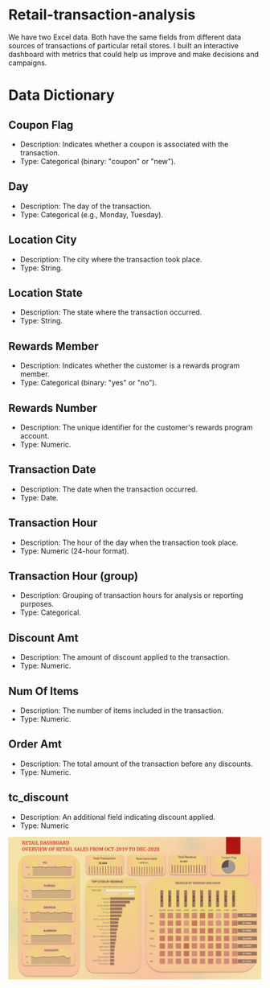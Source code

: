 # Retail-transaction-analysis

We have two Excel data. Both have the same fields from different data sources of transactions of particular retail stores. I built an interactive dashboard with metrics that could help us improve and make decisions and campaigns.


# Data Dictionary

## Coupon Flag
- Description: Indicates whether a coupon is associated with the transaction.
- Type: Categorical (binary: "coupon" or "new").

## Day
- Description: The day of the transaction.
- Type: Categorical (e.g., Monday, Tuesday).

## Location City
- Description: The city where the transaction took place.
- Type: String.

## Location State
- Description: The state where the transaction occurred.
- Type: String.

## Rewards Member
- Description: Indicates whether the customer is a rewards program member.
- Type: Categorical (binary: "yes" or "no").

## Rewards Number
- Description: The unique identifier for the customer's rewards program account.
- Type: Numeric.

## Transaction Date
- Description: The date when the transaction occurred.
- Type: Date.

## Transaction Hour
- Description: The hour of the day when the transaction took place.
- Type: Numeric (24-hour format).

## Transaction Hour (group)
- Description: Grouping of transaction hours for analysis or reporting purposes.
- Type: Categorical.

## Discount Amt
- Description: The amount of discount applied to the transaction.
- Type: Numeric.

## Num Of Items
- Description: The number of items included in the transaction.
- Type: Numeric.

## Order Amt
- Description: The total amount of the transaction before any discounts.
- Type: Numeric.

## tc_discount
- Description: An additional field indicating discount applied.
- Type: Numeric


![Alt Text](Dashboard.png)
